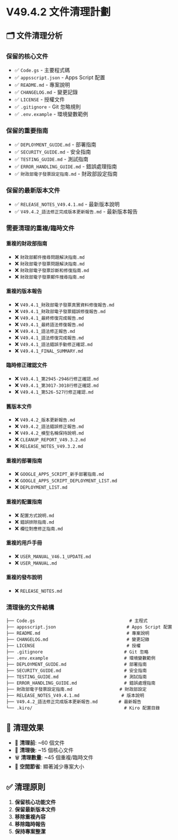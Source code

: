 # V49.4.2 文件清理計劃

## 🗂️ **文件清理分析**

### **保留的核心文件**
- ✅ `Code.gs` - 主要程式碼
- ✅ `appsscript.json` - Apps Script 配置
- ✅ `README.md` - 專案說明
- ✅ `CHANGELOG.md` - 變更記錄
- ✅ `LICENSE` - 授權文件
- ✅ `.gitignore` - Git 忽略規則
- ✅ `.env.example` - 環境變數範例

### **保留的重要指南**
- ✅ `DEPLOYMENT_GUIDE.md` - 部署指南
- ✅ `SECURITY_GUIDE.md` - 安全指南
- ✅ `TESTING_GUIDE.md` - 測試指南
- ✅ `ERROR_HANDLING_GUIDE.md` - 錯誤處理指南
- ✅ `財政部電子發票設定指南.md` - 財政部設定指南

### **保留的最新版本文件**
- ✅ `RELEASE_NOTES_V49.4.1.md` - 最新版本說明
- ✅ `V49.4.2_語法修正完成版本更新報告.md` - 最新版本報告

### **需要清理的重複/臨時文件**

#### **重複的財政部指南**
- ❌ `財政部郵件搜尋問題解決指南.md`
- ❌ `財政部電子發票問題解決指南.md`
- ❌ `財政部電子發票診斷和修復指南.md`
- ❌ `財政部電子發票郵件搜尋指南.md`

#### **重複的版本報告**
- ❌ `V49.4.1_財政部電子發票真實資料修復報告.md`
- ❌ `V49.4.1_財政部電子發票錯誤修復報告.md`
- ❌ `V49.4.1_最終修復完成報告.md`
- ❌ `V49.4.1_最終語法修復報告.md`
- ❌ `V49.4.1_語法修正報告.md`
- ❌ `V49.4.1_語法修復完成報告.md`
- ❌ `V49.4.1_語法錯誤手動修正確認.md`
- ❌ `V49.4.1_FINAL_SUMMARY.md`

#### **臨時修正確認文件**
- ❌ `V49.4.1_第2945-2946行修正確認.md`
- ❌ `V49.4.1_第3017-3018行修正確認.md`
- ❌ `V49.4.1_第526-527行修正確認.md`

#### **舊版本文件**
- ❌ `V49.4.2_版本更新報告.md`
- ❌ `V49.4.2_語法錯誤修正報告.md`
- ❌ `V49.4.2_模型名稱保持說明.md`
- ❌ `CLEANUP_REPORT_V49.3.2.md`
- ❌ `RELEASE_NOTES_V49.3.2.md`

#### **重複的部署指南**
- ❌ `GOOGLE_APPS_SCRIPT_新手部署指南.md`
- ❌ `GOOGLE_APPS_SCRIPT_DEPLOYMENT_LIST.md`
- ❌ `DEPLOYMENT_LIST.md`

#### **重複的配置指南**
- ❌ `配置方式說明.md`
- ❌ `錯誤排除指南.md`
- ❌ `欄位對應修正指南.md`

#### **重複的用戶手冊**
- ❌ `USER_MANUAL_V46.1_UPDATE.md`
- ❌ `USER_MANUAL.md`

#### **重複的發布說明**
- ❌ `RELEASE_NOTES.md`

### **清理後的文件結構**
```
├── Code.gs                                    # 主程式
├── appsscript.json                           # Apps Script 配置
├── README.md                                 # 專案說明
├── CHANGELOG.md                              # 變更記錄
├── LICENSE                                   # 授權
├── .gitignore                               # Git 忽略
├── .env.example                             # 環境變數範例
├── DEPLOYMENT_GUIDE.md                      # 部署指南
├── SECURITY_GUIDE.md                        # 安全指南
├── TESTING_GUIDE.md                         # 測試指南
├── ERROR_HANDLING_GUIDE.md                  # 錯誤處理指南
├── 財政部電子發票設定指南.md                  # 財政部設定
├── RELEASE_NOTES_V49.4.1.md                # 版本說明
├── V49.4.2_語法修正完成版本更新報告.md        # 最新報告
└── .kiro/                                   # Kiro 配置目錄
```

## 🎯 **清理效果**
- 📁 **清理前**: ~60 個文件
- 📁 **清理後**: ~15 個核心文件
- 🗑️ **清理數量**: ~45 個重複/臨時文件
- 💾 **空間節省**: 顯著減少專案大小

## ✅ **清理原則**
1. **保留核心功能文件**
2. **保留最新版本文件**
3. **移除重複內容**
4. **移除臨時報告**
5. **保持專案整潔**